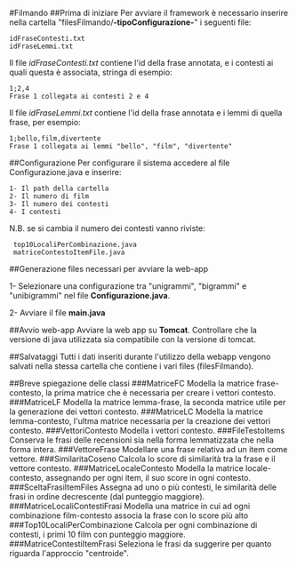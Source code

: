 #Filmando
##Prima di iniziare
Per avviare il framework è necessario inserire nella cartella "filesFilmando/**-tipoConfigurazione-**" i seguenti file:

    idFraseContesti.txt
    idFraseLemmi.txt

Il file *idFraseContesti.txt*  contiene l'id della frase annotata, e i contesti ai quali questa è associata, stringa di esempio:
    
    1;2,4 
    Frase 1 collegata ai contesti 2 e 4
Il file *idFraseLemmi.txt* contiene l'id della frase annotata e i lemmi di quella frase, per esempio:

    1;bello,film,divertente
    Frase 1 collegata ai lemmi "bello", "film", "divertente"

##Configurazione
Per configurare il sistema accedere al file Configurazione.java e inserire:
    
    1- Il path della cartella
    2- Il numero di film
    3- Il numero dei contesti
    4- I contesti
    
N.B. se si cambia il numero dei contesti vanno riviste:
    
     top10LocaliPerCombinazione.java 
     matriceContestoItemFile.java
 
##Generazione files necessari per avviare la web-app

1-  Selezionare una configurazione tra "unigrammi", "bigrammi" e "unibigrammi" nel file **Configurazione.java**.

2-  Avviare il file **main.java**

##Avvio web-app
Avviare la web app su **Tomcat**. Controllare che la versione di java utilizzata sia compatibile con la versione di tomcat.

##Salvataggi
Tutti i dati inseriti durante l'utilizzo della webapp vengono salvati nella stessa cartella che contiene i vari files (filesFilmando).

##Breve spiegazione delle classi
###MatriceFC
Modella la matrice frase-contesto, la prima matrice che è necessaria per creare i vettori contesto.
###MatriceLF
Modella la matrice lemma-frase, la seconda matrice utile per la generazione dei vettori contesto.
###MatriceLC
Modella la matrice lemma-contesto, l'ultma matrice necessaria per la creazione dei vettori contesto.
###VettoriContesto
Modella i vettori contesto.
###FileTestoItems
Conserva le frasi delle recensioni sia nella forma lemmatizzata che nella forma intera.
###VettoreFrase
Modellare una frase relativa ad un item come vettore.
###SimilaritaCoseno
Calcola lo score di similarità tra la frase e il vettore contesto.
###MatriceLocaleContesto
Modella la matrice locale-contesto, assegnando per ogni item, il suo score in ogni contesto.
###SceltaFrasiItemFiles
Assegna ad uno o più contesti, le similarità delle frasi in ordine decrescente (dal punteggio maggiore).
###MatriceLocaliContestiFrasi
Modella una matrice in cui ad ogni combinazione film-contesto associa la frase con lo score più alto
###Top10LocaliPerCombinazione
Calcola per ogni combinazione di contesti, i primi 10 film con punteggio maggiore.
###MatriceContestiItemFrasi
Seleziona le frasi da suggerire per quanto riguarda l'approccio "centroide".




